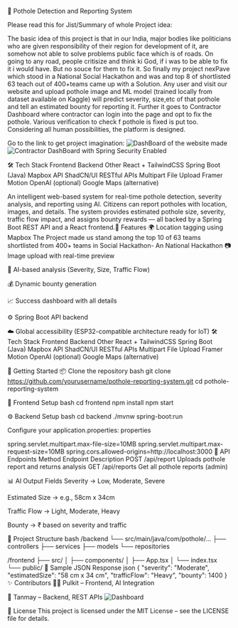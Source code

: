 🚧 Pothole Detection and Reporting System

Please read this for Jist/Summary of whole Project idea:

The basic idea of this project is that in our India, major bodies like politicians who are given responsibility of their region for development of it, are somehow not able to solve problems public face which is of roads. On going to any road, people critisize and think ki God, if  i was to be able to fix it i would have. But no souce for them to fix it. So finally my project nexPave which stood in a National Social Hackathon and was and top 8 of shortlisted 63 teach out of 400+teams came up with a Solution. Any user and visit our website and upload pothole image and ML model (trained locally from dataset available on Kaggle) will predict severity, size,etc of that pothole and tell an estimated bounty for reporting it. Further it goes to Contractor Dashboard where contractor can login into the page and opt to fix the pothole. Various verification to check f pothole is fixed is put too. 
Considering all human possibilities, the platform is designed.

Go to the link to get project imagination:
![DashBoard of the website made](https://github.com/user-attachments/assets/ac002788-d640-49bf-9c61-693d74552ccf)
![Contractor DashBoard with Spring Security Enabled](https://github.com/user-attachments/assets/c8b4d3c6-e931-4269-a491-f90cda39baab)

🛠️ Tech Stack
Frontend	Backend	Other
React + TailwindCSS	Spring Boot (Java)	Mapbox API
ShadCN/UI	RESTful APIs	Multipart File Upload
Framer Motion	OpenAI (optional)	Google Maps (alternative)


An intelligent web-based system for real-time pothole detection, severity analysis, and reporting using AI. Citizens can report potholes with location, images, and details. The system provides estimated pothole size, severity, traffic flow impact, and assigns bounty rewards — all backed by a Spring Boot REST API and a React frontend.📸 Features
🌍 Location tagging using Mapbox
The Project made us stand among the top 10 of 63 teams shortlisted from 400+ teams in Social Hackathon- An National Hackathon
📷 Image upload with real-time preview

🧠 AI-based analysis (Severity, Size, Traffic Flow)

💰 Dynamic bounty generation

📈 Success dashboard with all details

⚙️ Spring Boot API backend

☁️ Global accessibility (ESP32-compatible architecture ready for IoT)
🛠️ Tech Stack
Frontend	Backend	Other
React + TailwindCSS	Spring Boot (Java)	Mapbox API
ShadCN/UI	RESTful APIs	Multipart File Upload
Framer Motion	OpenAI (optional)	Google Maps (alternative)

🚀 Getting Started
📦 Clone the repository
bash
git clone https://github.com/yourusername/pothole-reporting-system.git
cd pothole-reporting-system

🧩 Frontend Setup
bash
cd frontend
npm install
npm start

⚙️ Backend Setup
bash
cd backend
./mvnw spring-boot:run

Configure your application.properties:
properties

spring.servlet.multipart.max-file-size=10MB
spring.servlet.multipart.max-request-size=10MB
spring.cors.allowed-origins=http://localhost:3000
📡 API Endpoints
Method	Endpoint	Description
POST	/api/report	Uploads pothole report and returns analysis
GET	/api/reports	Get all pothole reports (admin)

📊 AI Output Fields
Severity → Low, Moderate, Severe

Estimated Size → e.g., 58cm x 34cm

Traffic Flow → Light, Moderate, Heavy

Bounty → ₹ based on severity and traffic

📁 Project Structure
bash
/backend
 └── src/main/java/com/pothole/...
     ├── controllers
     ├── services
     ├── models
     └── repositories

/frontend
 ├── src/
 │   ├── components/
 │   ├── App.tsx
 │   └── index.tsx
 └── public/
🧪 Sample JSON Response
json
{
  "severity": "Moderate",
  "estimatedSize": "58 cm x 34 cm",
  "trafficFlow": "Heavy",
  "bounty": 1400
}
✨ Contributors
👨‍💻 Pulkit – Frontend, AI Integration

🤝 Tanmay – Backend, REST APIs
![Dashboard](https://github.com/user-attachments/assets/809802f8-6a53-4dd7-af7c-d6b259c1b7c5)


📜 License
This project is licensed under the MIT License – see the LICENSE file for details.
